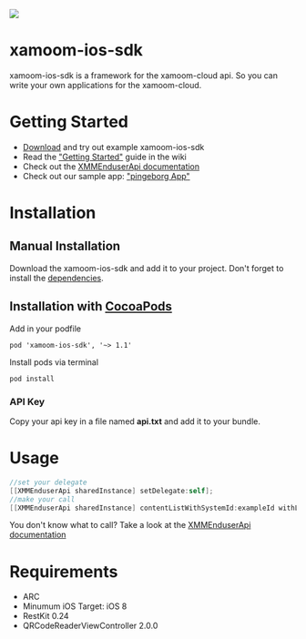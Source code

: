 ![](https://xamoom.com/wp-inhalte/uploads/2015/02/logo-black-claim1.png)


# xamoom-ios-sdk
xamoom-ios-sdk is a framework for the xamoom-cloud api. So you can write your own applications for the xamoom-cloud.

# Getting Started

* [Download](https://github.com/xamoom/xamoom-ios-sdk/archive/master.zip) and try out example xamoom-ios-sdk
* Read the ["Getting Started"](https://github.com/xamoom/xamoom-ios-sdk/wiki#getting-started) guide in the wiki
* Check out the [XMMEnduserApi documentation](http://xamoom.github.io/xamoom-ios-sdk/docs/html/Classes/XMMEnduserApi.html)
* Check out our sample app: ["pingeborg App"](https://github.com/xamoom/xamoom-pingeborg-ios)

# Installation

## Manual Installation
Download the xamoom-ios-sdk and add it to your project. Don't forget to install the [dependencies](https://github.com/xamoom/xamoom-ios-sdk/wiki/Installing#dependencies).

## Installation with [CocoaPods](https://cocoapods.org/)

Add in your podfile

    pod 'xamoom-ios-sdk', '~> 1.1'

Install pods via terminal

    pod install

### API Key

Copy your api key in a file named **api.txt** and add it to your bundle.

# Usage
```objective-c
//set your delegate
[[XMMEnduserApi sharedInstance] setDelegate:self];
//make your call
[[XMMEnduserApi sharedInstance] contentListWithSystemId:exampleId withLanguage:@"de" withPageSize:7 withCursor:nil];
```

You don't know what to call? Take a look at the [XMMEnduserApi documentation](http://xamoom.github.io/xamoom-ios-sdk/docs/html/Classes/XMMEnduserApi.html)

# Requirements
* ARC
* Minumum iOS Target: iOS 8
* RestKit 0.24
* QRCodeReaderViewController 2.0.0
